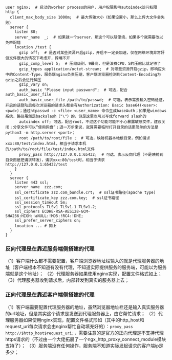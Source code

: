 ```
user nginx;  # 启动的worker process的用户，用户权限影响autoindex访问权限
http {
  client_max_body_size 1000m;  # 最大传输大小（如果设置小，那么上传大文件会失败）
  server {
    listen 80;
    server_name  _;  # 如果就一个server，那这个可以随便填，如果多个就需要改以免匹配错
    location /test {
      gzip off;  # 是否对某些资源开启gzip，开启不一定会加速，仅在网络环境非常好但文件很大的情况下考虑开，跨境不开
      gzip_comp_level 5;  # 压缩级别，9最高，但是浪费CPU，5的压缩比就足够了
      gzip_types application/octet-stream;  # 对哪些资源开启gzip，即响应头中的Content-Type，服务端nginx负责压缩，客户端浏览器检测到Content-Encoding为gzip之后会进行解压
      gzip_vary on;
      auth_basic "Please input password";  # 可选，配合auth_basic_user_file
      auth_basic_user_file /path/to/passwd;  # 可选，表示需要输入密码验证，开启的话登陆后每次浏览器的请求头都会有Authorization: Basic base64(<user>:<pwd>)；通过htpasswd -c <file> <user_name> 命令生成baseAuth；如果是windows系统，路径虽然是backslash（"\"）的，但是这里也可以写成forward slash的
      autoindex off; 可选，配合root，不过这个功能可能不小心暴露敏感文件，建议关闭；分享文件可以“使用网盘”；退一万步来说，就算需要临时打开目录的话更简单的方法是python3 -m http.server <port>；
      root /path/to/root/file ;  # 可选，映射机器本地根目录，例如请求xxx:80/test/index.html，相当于请求本机的/path/to/root/file/test/index.html文件
      proxy_pass http://127.0.0.1:65432;  # 可选，表示反向代理（不是映射到目录而是把请求转发），请求xxx:80/test时，相当于请求 http://127.0.0.1:65432/test
    }
  }
  server {
    listen 443 ssl;
    server_name  zzz.com;
    ssl_certificate zzz.com_bundle.crt;  # ssl证书路径(apache type)
    ssl_certificate_key zzz.com.key;  # ssl证书路径
    ssl_session_timeout 5m; 
    ssl_protocols TLSv1 TLSv1.1 TLSv1.2; 
    ssl_ciphers ECDHE-RSA-AES128-GCM-SHA256:HIGH:!aNULL:!MD5:!RC4:!DHE; 
    ssl_prefer_server_ciphers on; 
    location ... # 同上
  }
}
```


### 反向代理是在靠近服务端侧搭建的代理
（1）客户端什么都不需要配置，客户端浏览器地址栏输入的就是代理服务器的地址（客户端根本不知道有没有代理，不知道实际提供服务的服务端，可能以为服务端就是这个地址）；
（2）代理服务器如果使用nginx实现，配置文件格式如上；
（3）代理服务器收到请求后，内部转发到真实的服务器上去；

### 正向代理是在靠近客户端侧搭建的代理
（1）客户端需要配置代理服务器的地址，虽然浏览器地址栏还是输入真实服务器的url地址，但是其实这个请求是发送到代理服务器上，由它帮忙请求；
（2）代理服务器如果使用nginx实现，配置文件格式形如（其中的http_host和request_uri每次请求会由nginx帮忙自动填充好的）：`proxy_pass http://$http_host$request_uri;`，需要注意的是官方的正向代理是不支持代理https请求的（不过由一个大佬拓展了一个ngx_http_proxy_connect_module模块支持了）；
（3）服务端没有任何操作，服务端不知道实际发起请求的客户端ip是多少；


